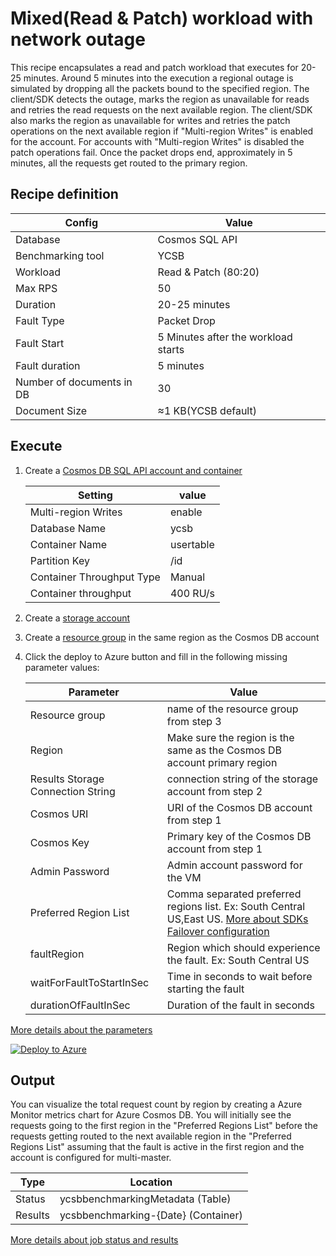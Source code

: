 # Mixed(Read & Patch) workload with network outage

This recipe encapsulates a read and patch workload that executes for 20-25 minutes. Around 5 minutes into the execution a regional outage is simulated by dropping all the packets bound to the specified region. The client/SDK detects the outage, marks the region as unavailable for reads and retries the read requests on the next available region. The client/SDK also marks the region as unavailable for writes and retries the patch operations on the next available region if "Multi-region Writes" is enabled for the account. For accounts with "Multi-region Writes" is disabled the patch operations fail. Once the packet drops end, approximately in 5 minutes, all the requests get routed to the primary region.

## Recipe definition 

|  Config   |  Value   |
| --- | --- |
| Database | Cosmos SQL API |
| Benchmarking tool | YCSB |
| Workload | Read & Patch (80:20) |
| Max RPS | 50 |
| Duration | 20-25 minutes |
| Fault Type | Packet Drop |
| Fault Start | 5 Minutes after the workload starts |
| Fault duration | 5 minutes |
| Number of documents in DB | 30 |
| Document Size | ≈1 KB(YCSB default) |

## Execute
1. Create a [Cosmos DB SQL API account and container](https://learn.microsoft.com/en-us/azure/cosmos-db/nosql/quickstart-portal)

   |  Setting   |  value  | 
   | --- | --- | 
   | Multi-region Writes | enable |  
   | Database Name | ycsb | 
   | Container Name | usertable | 
   | Partition Key  | /id |
   | Container Throughput Type | Manual |  
   | Container throughput | 400 RU/s |

3. Create a [storage account](https://learn.microsoft.com/en-us/azure/storage/common/storage-account-create?tabs=azure-portal) 
4. Create a [resource group](https://learn.microsoft.com/en-us/azure/azure-resource-manager/management/manage-resource-groups-portal) in the same region as the Cosmos DB account 
5. Click the deploy to Azure button and fill in the following missing parameter values:

   |  Parameter   |  Value  |
   | --- | --- |
   | Resource group | name of the resource group from step 3 |
   | Region | Make sure the region is the same as the Cosmos DB account primary region |
   | Results Storage Connection String | connection string of the storage account from step 2 |
   | Cosmos URI  | URI of the Cosmos DB account from step 1 |
   | Cosmos Key  | Primary key of the Cosmos DB account from step 1 |
   | Admin Password | Admin account password for the VM |
   | Preferred Region List | Comma separated preferred regions list. Ex: South Central US,East US. [More about SDKs Failover configuration](https://learn.microsoft.com/en-us/azure/cosmos-db/nosql/troubleshoot-sdk-availability) |
   | faultRegion | Region which should experience the fault. Ex: South Central US |
   | waitForFaultToStartInSec | Time in seconds to wait before starting the fault |
   | durationOfFaultInSec| Duration of the fault in seconds |
   
 [More details about the parameters](../../#basic-configuration)

[![Deploy to Azure](https://aka.ms/deploytoazurebutton)](https://portal.azure.com/#create/Microsoft.Template/uri/https%3A%2F%2Fraw.githubusercontent.com%2FAzure%2Fazure-db-benchmarking%2Fusers%2Fnakumars%2FdrCapablity%2Fcosmos%2Fsql%2Ftools%2Fjava%2Fycsb%2Fchaos%2Fnetwork-faults%2Foutage%2Frecipes%2Ftry-it-read-patch-outage%2Fazuredeploy.json)


## Output
You can visualize the total request count by region by creating a Azure Monitor metrics chart for Azure Cosmos DB. You will initially see the requests going to the first region in the "Preferred Regions List" before the requests getting routed to the next available region in the "Preferred Regions List" assuming that the fault is active in the first region and the account is configured for multi-master.

| Type | Location |
| --- | --- |
| Status  | ycsbbenchmarkingMetadata (Table) |
| Results | ycsbbenchmarking-{Date} (Container) |



 [More details about job status and results](../../#monitoring)

